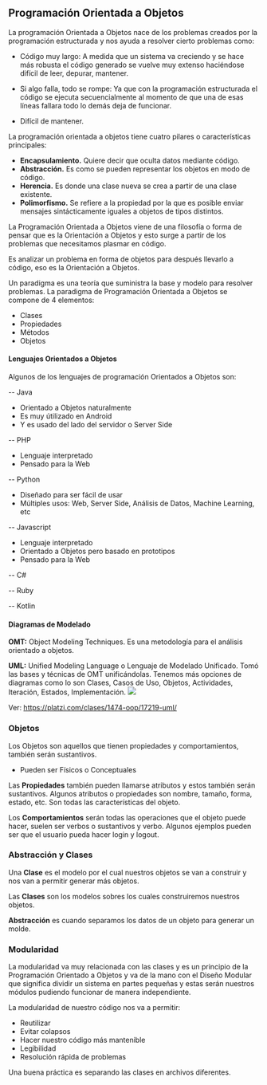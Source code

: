 ## Programación Orientada a Objetos
La programación Orientada a Objetos nace de los problemas creados por la programación estructurada y nos ayuda a resolver cierto problemas como:

- Código muy largo: A medida que un sistema va creciendo y se hace más robusta el código generado se vuelve muy extenso haciéndose difícil de leer, depurar, mantener.

- Si algo falla, todo se rompe: Ya que con la programación estructurada el código se ejecuta secuencialmente al momento de que una de esas líneas fallara todo lo demás deja de funcionar.

- Difícil de mantener.

La programación orientada a objetos tiene cuatro pilares o características principales:
- **Encapsulamiento.** Quiere decir que oculta datos mediante código.
- **Abstracción.** Es como se pueden representar los objetos en modo de código.
- **Herencia.** Es donde una clase nueva se crea a partir de una clase existente.
- **Polimorfismo.** Se refiere a la propiedad por la que es posible enviar mensajes sintácticamente iguales a objetos de tipos distintos.

La Programación Orientada a Objetos viene de una filosofía o forma de pensar que es la Orientación a Objetos y esto surge a partir de los problemas que necesitamos plasmar en código.

Es analizar un problema en forma de objetos para después llevarlo a código, eso es la Orientación a Objetos.

Un paradigma es una teoría que suministra la base y modelo para resolver problemas. La paradigma de Programación Orientada a Objetos se compone de 4 elementos:

- Clases
- Propiedades
- Métodos
- Objetos

#### Lenguajes Orientados a Objetos

Algunos de los lenguajes de programación Orientados a Objetos son:

  -- Java
- Orientado a Objetos naturalmente
- Es muy útilizado en Android
- Y es usado del lado del servidor o Server Side

-- PHP
- Lenguaje interpretado
- Pensado para la Web

-- Python
- Diseñado para ser fácil de usar
- Múltiples usos: Web, Server Side, Análisis de Datos, Machine Learning, etc

-- Javascript
- Lenguaje interpretado
- Orientado a Objetos pero basado en prototipos
- Pensado para la Web

-- C#

-- Ruby

-- Kotlin

#### Diagramas de Modelado

**OMT:** Object Modeling Techniques. Es una metodología para el análisis orientado a objetos.

**UML:** Unified Modeling Language o Lenguaje de Modelado Unificado. Tomó las bases y técnicas de OMT unificándolas. Tenemos más opciones de diagramas como lo son Clases, Casos de Uso, Objetos, Actividades, Iteración, Estados, Implementación.
![](https://moqups.com/img/mqlps/images/uml-diagram-tool/Rectangle%2024%20copy%202.png)

Ver: https://platzi.com/clases/1474-oop/17219-uml/

### Objetos
Los Objetos son aquellos que tienen propiedades y comportamientos, también serán sustantivos.

- Pueden ser Físicos o Conceptuales

Las **Propiedades** también pueden llamarse atributos y estos también serán sustantivos. Algunos atributos o propiedades son nombre, tamaño, forma, estado, etc. Son todas las características del objeto.

Los **Comportamientos** serán todas las operaciones que el objeto puede hacer, suelen ser verbos o sustantivos y verbo. Algunos ejemplos pueden ser que el usuario pueda hacer login y logout.

### Abstracción y Clases
Una **Clase** es el modelo por el cual nuestros objetos se van a construir y nos van a permitir generar más objetos.

 Las **Clases** son los modelos sobres los cuales construiremos nuestros objetos.

**Abstracción** es cuando separamos los datos de un objeto para generar un molde.

### Modularidad

La modularidad va muy relacionada con las clases y es un principio de la Programación Orientado a Objetos y va de la mano con el Diseño Modular que significa dividir un sistema en partes pequeñas y estas serán nuestros módulos pudiendo funcionar de manera independiente.

La modularidad de nuestro código nos va a permitir:

- Reutilizar
- Evitar colapsos
- Hacer nuestro código más mantenible
- Legibilidad
- Resolución rápida de problemas

Una buena práctica es separando las clases en archivos diferentes.